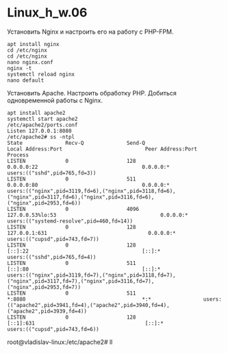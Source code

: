 # Linux_h_w.06

Установить Nginx и настроить его на работу с PHP-FPM.
    
    apt install nginx
    cd /etc/nginx
    cd /etc/nginx
    nano nginx.conf
    nginx -t
    systemctl reload nginx
    nano default
   
Установить Apache. Настроить обработку PHP. Добиться одновременной работы с Nginx.
    
    apt install apache2
    systemctl start apache2
    /etc/apache2/ports.conf
    Listen 127.0.0.1:8080
    /etc/apache2# ss -ntpl
    State              Recv-Q              Send-Q                           Local Address:Port                           Peer Address:Port             Process
    LISTEN             0                   128                                    0.0.0.0:22                                  0.0.0.0:*                 users:(("sshd",pid=765,fd=3))
    LISTEN             0                   511                                    0.0.0.0:80                                  0.0.0.0:*                 users:(("nginx",pid=3119,fd=6),("nginx",pid=3118,fd=6),("nginx",pid=3117,fd=6),("nginx",pid=3116,fd=6),("nginx",pid=2953,fd=6))
    LISTEN             0                   4096                             127.0.0.53%lo:53                                  0.0.0.0:*                 users:(("systemd-resolve",pid=460,fd=14))
    LISTEN             0                   128                                  127.0.0.1:631                                 0.0.0.0:*                 users:(("cupsd",pid=743,fd=7))
    LISTEN             0                   128                                       [::]:22                                     [::]:*                 users:(("sshd",pid=765,fd=4))
    LISTEN             0                   511                                       [::]:80                                     [::]:*                 users:(("nginx",pid=3119,fd=7),("nginx",pid=3118,fd=7),("nginx",pid=3117,fd=7),("nginx",pid=3116,fd=7),("nginx",pid=2953,fd=7))
    LISTEN             0                   511                                          *:8080                                      *:*                 users:(("apache2",pid=3941,fd=4),("apache2",pid=3940,fd=4),("apache2",pid=3939,fd=4))
    LISTEN             0                   128                                      [::1]:631                                    [::]:*                 users:(("cupsd",pid=743,fd=6))
root@vladislav-linux:/etc/apache2# ll
